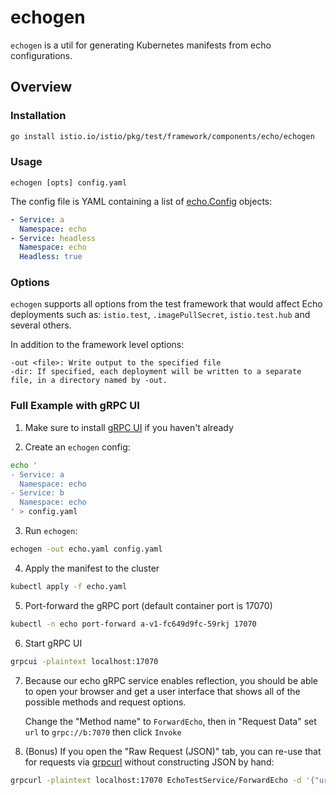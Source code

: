 # echogen

`echogen` is a util for generating Kubernetes manifests from echo configurations.

## Overview

### Installation

```bash
go install istio.io/istio/pkg/test/framework/components/echo/echogen
```

### Usage

```text
echogen [opts] config.yaml
```

The config file is YAML containing a list of
[echo.Config](https://github.com/istio/istio/blob/master/pkg/test/framework/components/echo/config.go#L52) objects:

```yaml
- Service: a
  Namespace: echo
- Service: headless
  Namespace: echo
  Headless: true
```

### Options

`echogen` supports all options from the test framework that would affect Echo deployments
such as: `istio.test`, `.imagePullSecret`, `istio.test.hub` and several others.

In addition to the framework level options:

```text
-out <file>: Write output to the specified file
-dir: If specified, each deployment will be written to a separate file, in a directory named by -out.
```

### Full Example with gRPC UI

1. Make sure to install [gRPC UI](https://github.com/fullstorydev/grpcui) if you haven't already

2. Create an `echogen` config:

```bash
echo '
- Service: a
  Namespace: echo
- Service: b
  Namespace: echo
' > config.yaml
```

3. Run `echogen`:

```bash
echogen -out echo.yaml config.yaml
```

4. Apply the manifest to the cluster

```bash
kubectl apply -f echo.yaml
```

5. Port-forward the gRPC port (default container port is 17070)

```bash
kubectl -n echo port-forward a-v1-fc649d9fc-59rkj 17070
```

6. Start gRPC UI

```bash
grpcui -plaintext localhost:17070
```

7. Because our echo gRPC service enables reflection, you should be able to open your browser
   and get a user interface that shows all of the possible methods and request options.

   Change the "Method name" to `ForwardEcho`, then in "Request Data" set `url` to `grpc://b:7070` then click `Invoke`

8. (Bonus) If you open the "Raw Request (JSON)" tab, you can re-use that for requests via
   [grpcurl](https://github.com/fullstorydev/grpcurl) without constructing JSON by hand:

```bash
grpcurl -plaintext localhost:17070 EchoTestService/ForwardEcho -d '{"url": "grpc://b:7070"}'
```

